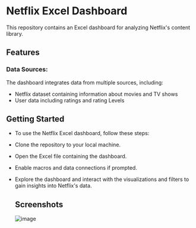 # Netflix Excel Dashboard
This repository contains an Excel dashboard for analyzing Netflix's content library.
## Features
### Data Sources: 
The dashboard integrates data from multiple sources, including:
* Netflix dataset containing information about movies and TV shows
* User data including ratings and rating Levels
## Getting Started
* To use the Netflix Excel dashboard, follow these steps:
* Clone the repository to your local machine.
* Open the Excel file containing the dashboard.
* Enable macros and data connections if prompted.
* Explore the dashboard and interact with the visualizations and filters to gain insights into Netflix's data.

  ## Screenshots
  ![image](https://github.com/Bayabonga/Netflix-Excel-Dashboard/assets/73765784/a1bc85c0-8024-4165-820c-7545ee7c06ca)

